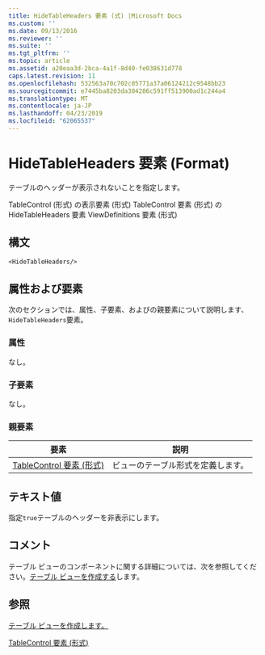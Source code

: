 ```yaml
---
title: HideTableHeaders 要素 (式) |Microsoft Docs
ms.custom: ''
ms.date: 09/13/2016
ms.reviewer: ''
ms.suite: ''
ms.tgt_pltfrm: ''
ms.topic: article
ms.assetid: a20eaa3d-2bca-4a1f-8d40-fe038631d778
caps.latest.revision: 11
ms.openlocfilehash: 532563a70c702c05771a37a06124212c9548bb23
ms.sourcegitcommit: e7445ba8203da304286c591ff513900ad1c244a4
ms.translationtype: MT
ms.contentlocale: ja-JP
ms.lasthandoff: 04/23/2019
ms.locfileid: "62065537"
---
```

# <a name="hidetableheaders-element-format"></a>HideTableHeaders 要素 (Format)

テーブルのヘッダーが表示されないことを指定します。

TableControl (形式) の表示要素 (形式) TableControl 要素 (形式) の HideTableHeaders 要素 ViewDefinitions 要素 (形式)

## <a name="syntax"></a>構文

```vb
<HideTableHeaders/>
```

## <a name="attributes-and-elements"></a>属性および要素

次のセクションでは、属性、子要素、およびの親要素について説明します、`HideTableHeaders`要素。

### <a name="attributes"></a>属性

なし。

### <a name="child-elements"></a>子要素

なし。

### <a name="parent-elements"></a>親要素

|要素|説明|
|-------------|-----------------|
|[TableControl 要素 (形式)](./tablecontrol-element-format.md)|ビューのテーブル形式を定義します。|

## <a name="text-value"></a>テキスト値

指定`true`テーブルのヘッダーを非表示にします。

## <a name="remarks"></a>コメント

テーブル ビューのコンポーネントに関する詳細については、次を参照してください。[テーブル ビューを作成する](./creating-a-table-view.md)します。

## <a name="see-also"></a>参照

[テーブル ビューを作成します。](./creating-a-table-view.md)

[TableControl 要素 (形式)](./tablecontrol-element-format.md)
